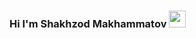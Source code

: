 ### Hi I'm Shakhzod Makhammatov <img src="https://media.giphy.com/media/hvRJCFcasrR4ia7z/giphy.gif" width="27"/>

